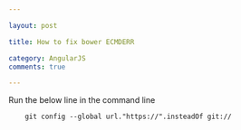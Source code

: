 ```yaml
---

layout: post

title: How to fix bower ECMDERR

category: AngularJS
comments: true

---
```


Run the below line in the command line
  
		git config --global url."https://".insteadOf git://
